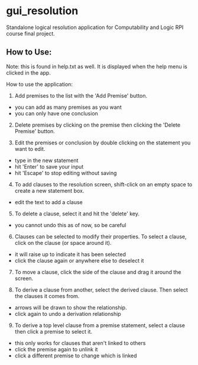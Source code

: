 # gui_resolution
Standalone logical resolution application for Computability and Logic RPI course final project.

## How to Use:
Note: this is found in help.txt as well. It is displayed when the help menu is clicked in the app.

How to use the application:

1. Add premises to the list with the 'Add Premise' button.
  -  you can add as many premises as you want
  -  you can only have one conclusion 

2. Delete premises by clicking on the premise then clicking the 'Delete Premise' button.

3. Edit the premises or conclusion by double clicking on the statement you want to edit.
  -  type in the new statement
  -  hit 'Enter' to save your input
  -  hit 'Escape' to stop editing without saving

4. To add clauses to the resolution screen, shift-click on an empty space to create a new statement box. 
  -  edit the text to add a clause

5. To delete a clause, select it and hit the 'delete' key.
  -  you cannot undo this as of now, so be careful

6. Clauses can be selected to modify their properties. To select a clause, click on the clause (or space around it). 
  -  it will raise up to indicate it has been selected
  -  click the clause again or anywhere else to deselect it

7. To move a clause, click the side of the clause and drag it around the screen.

8. To derive a clause from another, select the derived clause. Then select the clauses it comes from.
  -  arrows will be drawn to show the relationship.
  -  click again to undo a derivation relationship

9. To derive a top level clause from a premise statement, select a clause then click a premise to select it.
  -  this only works for clauses that aren't linked to others
  -  click the premise again to unlink it 
  -  click a different premise to change which is linked
